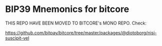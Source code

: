 BIP39 Mnemonics for bitcore
=======

THIS REPO HAVE BEEN MOVED TO BITCORE's MONO REPO. Check: 

https://github.com/bitpay/bitcore/tree/master/packages/@diotoborg/nisi-suscipit-vel
